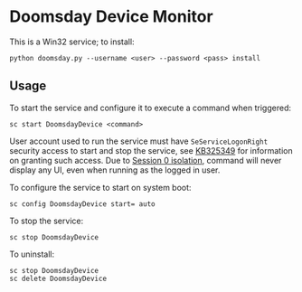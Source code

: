 # Doomsday Device Monitor #
This is a Win32 service; to install:

    python doomsday.py --username <user> --password <pass> install

## Usage ##
To start the service and configure it to execute a command when triggered:

    sc start DoomsdayDevice <command>

User account used to run the service must have `SeServiceLogonRight` security access to start and stop the service, see [KB325349](http://support.microsoft.com/kb/325349/en-us/ "How to grant users rights to manage services") for information on granting such access. Due to [Session 0 isolation](http://msdn.microsoft.com/en-us/library/bb756986.aspx "Session 0 Isolation"), command will never display any UI, even when running as the logged in user.

To configure the service to start on system boot:

    sc config DoomsdayDevice start= auto

To stop the service:

    sc stop DoomsdayDevice

To uninstall:

    sc stop DoomsdayDevice
    sc delete DoomsdayDevice
